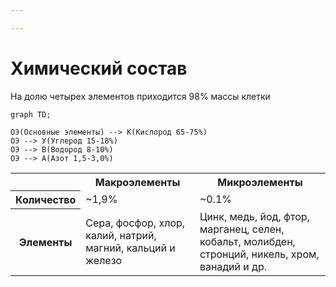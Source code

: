 ```yaml
---

---
```

# Химический состав
На долю четырех элементов приходится 98% массы клетки
```mermaid
graph TD;

ОЭ(Основные элементы) --> К(Кислород 65-75%)
ОЭ --> У(Углерод 15-18%)
ОЭ --> В(Водород 8-10%)
ОЭ --> А(Азот 1,5-3,0%)

```
<table>  
	<tr>  
		<th></th>  
		<th>Макроэлементы</th>  
		<th>Микроэлементы</th>
	</tr>  
	<tr>  
		<th>Количество</th>  
		<td>~1,9%</td>  
		<td>~0.1%</td>  
	</tr>  
	<tr>  
		<th>Элементы</th> 
		<td>Сера, фосфор, хлор, калий, натрий, магний, кальций и железо</td>  
		<td>Цинк, медь, йод, фтор, марганец, селен, кобальт, молибден, стронций, никель, хром, ванадий и др.</td>
	</tr>  
</table>
